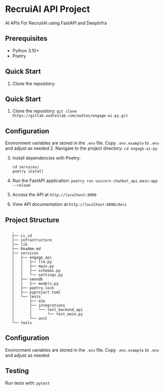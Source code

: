 # RecruiAI API Project

AI APIs For RecruitAI using FastAPI and DeepInfra

## Prerequisites

- Python 3.10+
- Poetry

## Quick Start

1. Clone the repository:

## Quick Start

1. Clone the repository:
   `git clone https://gitlab.oodleslab.com/oodles/engage-ai-py.git`

## Configuration

Environment variables are stored in the `.env` file. Copy `.env.example` to `.env` and adjust as needed
2. Navigate to the project directory:
   `cd engage-ai-py`

3. Install dependencies with Poetry:

   ```
   cd services/
   poetry install
   ```

4. Run the FastAPI application:
   `poetry run uvicorn chatbot_api.main:app --reload`

5. Access the API at `http://localhost:8000`

6. View API documentation at `http://localhost:8000/docs`

## Project Structure

```
   .
   ├── ci_cd
   ├── infrastructure
   ├── lib
   ├── Readme.md
   ├── services
   │   ├── engage_api
   │   │   ├── llm.py
   │   │   ├── main.py
   │   │   ├── schemas.py
   │   │   └── settings.py
   │   ├── neondb
   │   │   ├── models.py
   │   ├── poetry.lock
   │   ├── pyproject.toml
   │   └── tests
   │       ├── e2e
   │       ├── integrations
   │       │   └── test_backend_api
   │       │       └── test_main.py
   │       └── unit
   └── tools

```

## Configuration

Environment variables are stored in the `.env` file. Copy `.env.example` to `.env` and adjust as needed.

## Testing

Run tests with:
`pytest`

